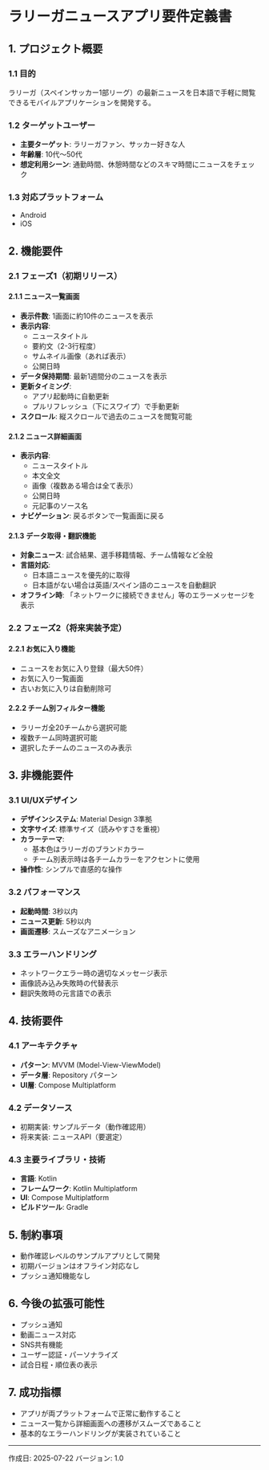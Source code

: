 # ラリーガニュースアプリ要件定義書

## 1. プロジェクト概要

### 1.1 目的
ラリーガ（スペインサッカー1部リーグ）の最新ニュースを日本語で手軽に閲覧できるモバイルアプリケーションを開発する。

### 1.2 ターゲットユーザー
- **主要ターゲット**: ラリーガファン、サッカー好きな人
- **年齢層**: 10代〜50代
- **想定利用シーン**: 通勤時間、休憩時間などのスキマ時間にニュースをチェック

### 1.3 対応プラットフォーム
- Android
- iOS

## 2. 機能要件

### 2.1 フェーズ1（初期リリース）

#### 2.1.1 ニュース一覧画面
- **表示件数**: 1画面に約10件のニュースを表示
- **表示内容**: 
  - ニュースタイトル
  - 要約文（2-3行程度）
  - サムネイル画像（あれば表示）
  - 公開日時
- **データ保持期間**: 最新1週間分のニュースを表示
- **更新タイミング**:
  - アプリ起動時に自動更新
  - プルリフレッシュ（下にスワイプ）で手動更新
- **スクロール**: 縦スクロールで過去のニュースを閲覧可能

#### 2.1.2 ニュース詳細画面
- **表示内容**:
  - ニュースタイトル
  - 本文全文
  - 画像（複数ある場合は全て表示）
  - 公開日時
  - 元記事のソース名
- **ナビゲーション**: 戻るボタンで一覧画面に戻る

#### 2.1.3 データ取得・翻訳機能
- **対象ニュース**: 試合結果、選手移籍情報、チーム情報など全般
- **言語対応**: 
  - 日本語ニュースを優先的に取得
  - 日本語がない場合は英語/スペイン語のニュースを自動翻訳
- **オフライン時**: 「ネットワークに接続できません」等のエラーメッセージを表示

### 2.2 フェーズ2（将来実装予定）

#### 2.2.1 お気に入り機能
- ニュースをお気に入り登録（最大50件）
- お気に入り一覧画面
- 古いお気に入りは自動削除可

#### 2.2.2 チーム別フィルター機能
- ラリーガ全20チームから選択可能
- 複数チーム同時選択可能
- 選択したチームのニュースのみ表示

## 3. 非機能要件

### 3.1 UI/UXデザイン
- **デザインシステム**: Material Design 3準拠
- **文字サイズ**: 標準サイズ（読みやすさを重視）
- **カラーテーマ**: 
  - 基本色はラリーガのブランドカラー
  - チーム別表示時は各チームカラーをアクセントに使用
- **操作性**: シンプルで直感的な操作

### 3.2 パフォーマンス
- **起動時間**: 3秒以内
- **ニュース更新**: 5秒以内
- **画面遷移**: スムーズなアニメーション

### 3.3 エラーハンドリング
- ネットワークエラー時の適切なメッセージ表示
- 画像読み込み失敗時の代替表示
- 翻訳失敗時の元言語での表示

## 4. 技術要件

### 4.1 アーキテクチャ
- **パターン**: MVVM (Model-View-ViewModel)
- **データ層**: Repository パターン
- **UI層**: Compose Multiplatform

### 4.2 データソース
- 初期実装: サンプルデータ（動作確認用）
- 将来実装: ニュースAPI（要選定）

### 4.3 主要ライブラリ・技術
- **言語**: Kotlin
- **フレームワーク**: Kotlin Multiplatform
- **UI**: Compose Multiplatform
- **ビルドツール**: Gradle

## 5. 制約事項
- 動作確認レベルのサンプルアプリとして開発
- 初期バージョンはオフライン対応なし
- プッシュ通知機能なし

## 6. 今後の拡張可能性
- プッシュ通知
- 動画ニュース対応
- SNS共有機能
- ユーザー認証・パーソナライズ
- 試合日程・順位表の表示

## 7. 成功指標
- アプリが両プラットフォームで正常に動作すること
- ニュース一覧から詳細画面への遷移がスムーズであること
- 基本的なエラーハンドリングが実装されていること

---
作成日: 2025-07-22
バージョン: 1.0